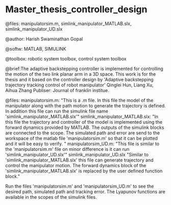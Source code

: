 # Master_thesis_controller_design
@files: manipulatorsim.m, simlink_manipulator_MATLAB.slx, simlink_manipulator_UD.slx

@author: Harish Swaminathan Gopal

@softw: MATLAB, SIMULINK 

@toolbox: robotic system toolbox, control system toolbox


@brief:The adaptive backstepping controller is implemented for controlling the motion of the two link planar arm in a 3D space.
This work is for the thesis and it based on the controller design by 'Adaptive backstepping trajectory tracking control of robot manipulator' Qinglei Hun, Liang Xu, Aihua Zhang
Publiser: Journal of franklin institue.

@files: manipulatorsim.m:
"This is a .m file. In this file the model of the manipulator along with the path motion to generate the trajectory is defined. In addition this file can run the simulink file name 'simlink_manipulator_MATLAB.slx'"
simlink_manipulator_MATLAB.slx: 
"In this file the trajectory and controller of the model is implemented using the forward dynamics provided by MATLAB. The outputs of the simulink blocks are connected to the scope. The simulated path and error are send to the workspace of the matlab file 'manipulatorsim.m' so that it can be plotted and it will be easy to verify. "
manipulatorsim_UD.m:
"This file is similar to the 'manipulatorsim.m' file on minor difference is it can run 'simlink_manipulator_UD.slx'"
simlink_manipulator_UD.slx
"Similar to 'simlink_manipulator_MATLAB.slx' this file can generate trajectory and control the manipulator motion. The forward dynamics block of the 'simlink_manipulator_MATLAB.slx' is replaced by the user defined function block."

Run the files 'manipulatorsim.m' and 'manipulatorsim_UD.m' to see the desired path, simulated path and tracking error. The Lyapunov functions are available in the scopes of the simulink files. 
